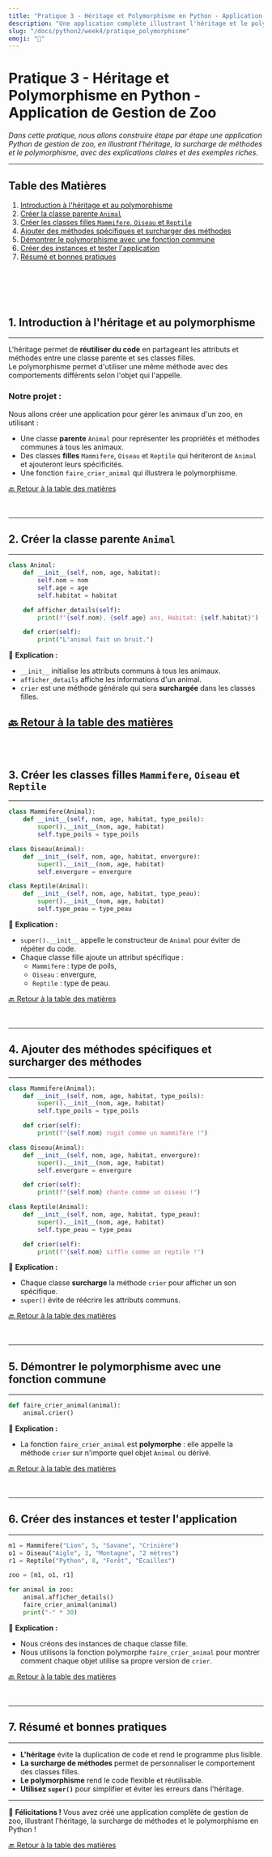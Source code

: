 ```yaml
---
title: "Pratique 3 - Héritage et Polymorphisme en Python - Application de Gestion de Zoo"
description: "Une application complète illustrant l'héritage et le polymorphisme en Python, avec des étapes détaillées, des exemples enrichis et des instructions pédagogiques."
slug: "/docs/python2/week4/pratique_polymorphisme"
emoji: "🦁"
---
```


# Pratique 3 - Héritage et Polymorphisme en Python - Application de Gestion de Zoo

*Dans cette pratique, nous allons construire étape par étape une application Python de gestion de zoo, en illustrant l'héritage, la surcharge de méthodes et le polymorphisme, avec des explications claires et des exemples riches.*
<a name="table-des-matieres"></a>  

---

## Table des Matières

1. [Introduction à l'héritage et au polymorphisme](#partie-1)
2. [Créer la classe parente `Animal`](#partie-2)
3. [Créer les classes filles `Mammifere`, `Oiseau` et `Reptile`](#partie-3)
4. [Ajouter des méthodes spécifiques et surcharger des méthodes](#partie-4)
5. [Démontrer le polymorphisme avec une fonction commune](#partie-5)
6. [Créer des instances et tester l'application](#partie-6)
7. [Résumé et bonnes pratiques](#partie-7)

<a name="partie-1"></a>  
<br/>
---
## 1. Introduction à l'héritage et au polymorphisme  
---

L'héritage permet de **réutiliser du code** en partageant les attributs et méthodes entre une classe parente et ses classes filles.  
Le polymorphisme permet d'utiliser une même méthode avec des comportements différents selon l'objet qui l'appelle.  

### **Notre projet :**  
Nous allons créer une application pour gérer les animaux d'un zoo, en utilisant :  
- Une classe **parente** `Animal` pour représenter les propriétés et méthodes communes à tous les animaux.
- Des classes **filles** `Mammifere`, `Oiseau` et `Reptile` qui hériteront de `Animal` et ajouteront leurs spécificités.
- Une fonction `faire_crier_animal` qui illustrera le polymorphisme.

[🔙 Retour à la table des matières](#table-des-matieres)  
<a name="partie-2"></a>  
<br/>

---
## 2. Créer la classe parente `Animal`  
---

```python
class Animal:
    def __init__(self, nom, age, habitat):
        self.nom = nom
        self.age = age
        self.habitat = habitat

    def afficher_details(self):
        print(f"{self.nom}, {self.age} ans, Habitat: {self.habitat}")

    def crier(self):
        print("L'animal fait un bruit.")
```

🔹 **Explication :**  
- `__init__` initialise les attributs communs à tous les animaux.
- `afficher_details` affiche les informations d'un animal.
- `crier` est une méthode générale qui sera **surchargée** dans les classes filles.



[🔙 Retour à la table des matières](#table-des-matieres)  
<a name="partie-3"></a>  
<br/>
---
## 3. Créer les classes filles `Mammifere`, `Oiseau` et `Reptile`  
---

```python
class Mammifere(Animal):
    def __init__(self, nom, age, habitat, type_poils):
        super().__init__(nom, age, habitat)
        self.type_poils = type_poils

class Oiseau(Animal):
    def __init__(self, nom, age, habitat, envergure):
        super().__init__(nom, age, habitat)
        self.envergure = envergure

class Reptile(Animal):
    def __init__(self, nom, age, habitat, type_peau):
        super().__init__(nom, age, habitat)
        self.type_peau = type_peau
```

🔹 **Explication :**  
- `super().__init__` appelle le constructeur de `Animal` pour éviter de répéter du code.
- Chaque classe fille ajoute un attribut spécifique :
  - `Mammifere` : type de poils,
  - `Oiseau` : envergure,
  - `Reptile` : type de peau.


[🔙 Retour à la table des matières](#table-des-matieres)  
<a name="partie-4"></a>  
<br/>

---
## 4. Ajouter des méthodes spécifiques et surcharger des méthodes  
---

```python
class Mammifere(Animal):
    def __init__(self, nom, age, habitat, type_poils):
        super().__init__(nom, age, habitat)
        self.type_poils = type_poils

    def crier(self):
        print(f"{self.nom} rugit comme un mammifère !")

class Oiseau(Animal):
    def __init__(self, nom, age, habitat, envergure):
        super().__init__(nom, age, habitat)
        self.envergure = envergure

    def crier(self):
        print(f"{self.nom} chante comme un oiseau !")

class Reptile(Animal):
    def __init__(self, nom, age, habitat, type_peau):
        super().__init__(nom, age, habitat)
        self.type_peau = type_peau

    def crier(self):
        print(f"{self.nom} siffle comme un reptile !")
```

🔹 **Explication :**  
- Chaque classe **surcharge** la méthode `crier` pour afficher un son spécifique.
- `super()` évite de réécrire les attributs communs.



[🔙 Retour à la table des matières](#table-des-matieres)  
<a name="partie-5"></a>  
<br/>

---
## 5. Démontrer le polymorphisme avec une fonction commune  
---

```python
def faire_crier_animal(animal):
    animal.crier()
```

🔹 **Explication :**  
- La fonction `faire_crier_animal` est **polymorphe** : elle appelle la méthode `crier` sur n'importe quel objet `Animal` ou dérivé.

[🔙 Retour à la table des matières](#table-des-matieres)  
<a name="partie-6"></a>  
<br/>

---
## 6. Créer des instances et tester l'application  
---

```python
m1 = Mammifere("Lion", 5, "Savane", "Crinière")
o1 = Oiseau("Aigle", 3, "Montagne", "2 mètres")
r1 = Reptile("Python", 8, "Forêt", "Écailles")

zoo = [m1, o1, r1]

for animal in zoo:
    animal.afficher_details()
    faire_crier_animal(animal)
    print("-" * 30)
```

🔹 **Explication :**  
- Nous créons des instances de chaque classe fille.
- Nous utilisons la fonction polymorphe `faire_crier_animal` pour montrer comment chaque objet utilise sa propre version de `crier`.

[🔙 Retour à la table des matières](#table-des-matieres)  
<a name="partie-7"></a>  
<br/>

---
## 7. Résumé et bonnes pratiques  
---

- **L'héritage** évite la duplication de code et rend le programme plus lisible.
- **La surcharge de méthodes** permet de personnaliser le comportement des classes filles.
- **Le polymorphisme** rend le code flexible et réutilisable.
- **Utilisez `super()`** pour simplifier et éviter les erreurs dans l'héritage.

---

🎉 **Félicitations !** Vous avez créé une application complète de gestion de zoo, illustrant l'héritage, la surcharge de méthodes et le polymorphisme en Python !

[🔙 Retour à la table des matières](#table-des-matieres)  
<a name="partie-7"></a>  
<br/>